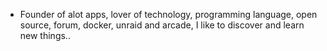 - Founder of alot apps, lover of technology, programming language, open source, forum, docker, unraid and arcade, I like to discover and learn new things..
  <br>















































































